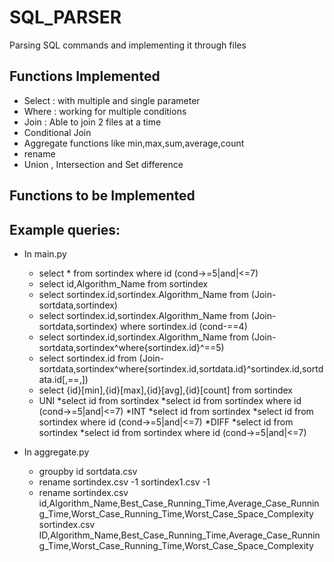 SQL_PARSER
==========

Parsing SQL commands and implementing it through files

Functions Implemented
-----------------------

* Select : with multiple and single parameter
* Where : working for multiple conditions
* Join : Able to join 2 files at a time
* Conditional Join 
* Aggregate functions like min,max,sum,average,count
* rename
* Union , Intersection and Set difference

Functions to be Implemented
---------------------------



Example queries:
----------------

* In main.py

	* select * from sortindex where id (cond->=5|and|<=7)
	* select id,Algorithm_Name from sortindex
	* select sortindex.id,sortindex.Algorithm_Name from (Join-sortdata,sortindex)
	* select sortindex.id,sortindex.Algorithm_Name from (Join-sortdata,sortindex) where sortindex.id (cond-==4)
	* select sortindex.id,sortindex.Algorithm_Name from (Join-sortdata,sortindex^where{sortindex.id}^==5) 
	* select sortindex.id from (Join-sortdata,sortindex^where{sortindex.id,sortdata.id}^sortindex.id,sortdata.id[,==,])
	* select {id}[min],{id}[max],{id}[avg],{id}[count] from sortindex
	* UNI
		*select id from sortindex 
		*select id from sortindex where id (cond->=5|and|<=7)
	*INT
		*select id from sortindex 
		*select id from sortindex where id (cond->=5|and|<=7)
	*DIFF
		*select id from sortindex 
		*select id from sortindex where id (cond->=5|and|<=7)

* In aggregate.py 

	* groupby id sortdata.csv
	* rename sortindex.csv -1 sortindex1.csv -1
	* rename sortindex.csv id,Algorithm_Name,Best_Case_Running_Time,Average_Case_Running_Time,Worst_Case_Running_Time,Worst_Case_Space_Complexity sortindex.csv ID,Algorithm_Name,Best_Case_Running_Time,Average_Case_Running_Time,Worst_Case_Running_Time,Worst_Case_Space_Complexity
	
